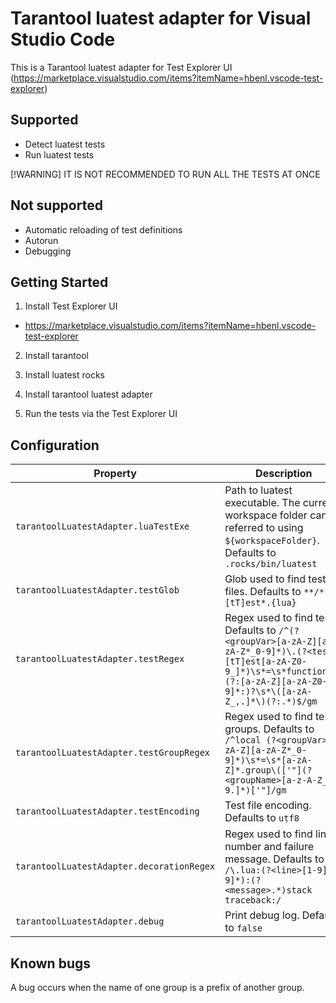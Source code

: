 # Tarantool luatest adapter for Visual Studio Code

This is a Tarantool luatest adapter for Test Explorer UI (https://marketplace.visualstudio.com/items?itemName=hbenl.vscode-test-explorer)

## Supported

* Detect luatest tests
* Run luatest tests

[!WARNING]
IT IS NOT RECOMMENDED TO RUN ALL THE TESTS AT ONCE

## Not supported

* Automatic reloading of test definitions
* Autorun
* Debugging

## Getting Started


1. Install Test Explorer UI
  * https://marketplace.visualstudio.com/items?itemName=hbenl.vscode-test-explorer

2. Install tarantool

3. Install luatest rocks

4. Install tarantool luatest adapter

5. Run the tests via the Test Explorer UI

## Configuration

| Property | Description |
| --- | --- |
| `tarantoolLuatestAdapter.luaTestExe` | Path to luatest executable. The current workspace folder can be referred to using `${workspaceFolder}`. Defaults to `.rocks/bin/luatest` |
| `tarantoolLuatestAdapter.testGlob` | Glob used to find test files. Defaults to `**/*[tT]est*.{lua}` |
| `tarantoolLuatestAdapter.testRegex` | Regex used to find tests. Defaults to `/^(?<groupVar>[a-zA-Z][a-zA-Z*_0-9]*)\.(?<test>[tT]est[a-zA-Z0-9_]*)\s*=\s*function\s*(?:[a-zA-Z][a-zA-Z0-9]*:)?\s*\([a-zA-Z_,.]*\)(?:.*)$/gm` |
| `tarantoolLuatestAdapter.testGroupRegex` | Regex used to find tests groups. Defaults to `/^local (?<groupVar>[a-zA-Z][a-zA-Z*_0-9]*)\s*=\s*[a-zA-Z]*.group\(['"](?<groupName>[a-z-A-Z_0-9.]*)['"]/gm` |
| `tarantoolLuatestAdapter.testEncoding` | Test file encoding. Defaults to `utf8` |
| `tarantoolLuatestAdapter.decorationRegex` | Regex used to find line number and failure message. Defaults to `/\.lua:(?<line>[1-9][0-9]*):(?<message>.*)stack traceback:/` |
| `tarantoolLuatestAdapter.debug` | Print debug log. Defaults to `false` |

## Known bugs
A bug occurs when the name of one group is a prefix of another group.